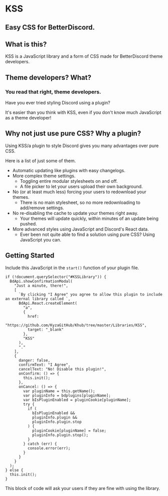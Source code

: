 # KSS

## Easy CSS for BetterDiscord.

## What is this?

KSS is a JavaScript library and a form of CSS made for BetterDiscord theme developers.

## Theme developers? What?

### You read that right, theme developers.

Have you ever tried styling Discord using a plugin?

It's easier than you think with KSS, even if you don't know much JavaScript as a theme developer!

## Why not just use pure CSS? Why a plugin?

Using KSS/a plugin to style Discord gives you many advantages over pure CSS.

Here is a list of just some of them.

 * Automatic updating like plugins with easy changelogs.
 * More complex theme settings.
   * Toggling entire modular stylesheets on and off.
   * A file picker to let your users upload their own background.
 * No (or at least much less) forcing your users to redownload your themes.
   * There is no main stylesheet, so no more redownloading to add/remove settings.
 * No re-disabling the cache to update your themes right away.
   * Your themes will update quickly, within minutes of an update being pushed.
 * More advanced styles using JavaScript and Discord's React data.
   * Ever been not quite able to find a solution using pure CSS? Using JavaScript you can.

## Getting Started

Include this JavaScript in the `start()` function of your plugin file.

```
if (!document.querySelector("#KSSLibrary")) {
  BdApi.showConfirmationModal(
    "Just a minute, there!",
    [
      `By clicking "I Agree" you agree to allow this plugin to include an external library called `,
      BdApi.React.createElement(
        "a",
        {
          href:
            "https://github.com/KyzaGitHub/Khub/tree/master/Libraries/KSS",
          target: "_blank"
        },
        "KSS"
      ),
      "."
    ],
    {
      danger: false,
      confirmText: "I Agree",
      cancelText: "No! Disable this plugin!",
      onConfirm: () => {
        this.init();
      },
      onCancel: () => {
        var pluginName = this.getName();
        var pluginInfo = bdplugins[pluginName];
        var bIsPluginEnabled = pluginCookie[pluginName];
        try {
          if (
            bIsPluginEnabled &&
            pluginInfo.plugin &&
            pluginInfo.plugin.stop
          ) {
            pluginCookie[pluginName] = false;
            pluginInfo.plugin.stop();
          }
        } catch (err) {
          console.error(err);
        }
      }
    }
  );
} else {
  this.init();
}
```

This block of code will ask your users if they are fine with using the library.
